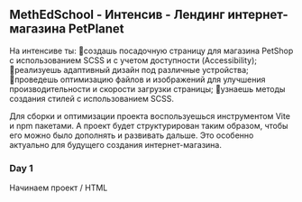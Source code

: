 ## MethEdSchool - Интенсив - Лендинг интернет-магазина PetPlanet

На интенсиве ты:
🔸создашь посадочную страницу для магазина PetShop с использованием SCSS и с учетом доступности (Accessibility);
🔸реализуешь адаптивный дизайн под различные устройства;
🔸проведешь оптимизацию файлов и изображений для улучшения производительности и скорости загрузки страницы;
🔸узнаешь методы создания стилей с использованием SCSS.

Для сборки и оптимизации проекта  воспользуешься инструментом Vite и npm пакетами. А проект будет структурирован таким образом, чтобы его можно было дополнять и развивать дальше. Это особенно актуально для будущего создания интернет-магазина.

### Day 1
Начинаем проект / HTML

